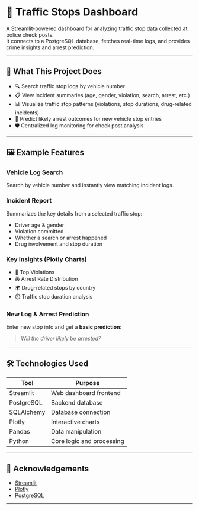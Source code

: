 # 🚓 Traffic Stops Dashboard

A Streamlit-powered dashboard for analyzing traffic stop data collected at police check posts.  
It connects to a PostgreSQL database, fetches real-time logs, and provides crime insights and arrest prediction.

---

## 📌 What This Project Does

- 🔍 Search traffic stop logs by vehicle number
- 📋 View incident summaries (age, gender, violation, search, arrest, etc.)
- 📊 Visualize traffic stop patterns (violations, stop durations, drug-related incidents)
- 🧠 Predict likely arrest outcomes for new vehicle stop entries
- 🛡️ Centralized log monitoring for check post analysis

---

## 🖼️ Example Features

### Vehicle Log Search
Search by vehicle number and instantly view matching incident logs.

### Incident Report
Summarizes the key details from a selected traffic stop:
- Driver age & gender
- Violation committed
- Whether a search or arrest happened
- Drug involvement and stop duration

### Key Insights (Plotly Charts)
- 🚦 Top Violations
- 🚔 Arrest Rate Distribution
- 🌍 Drug-related stops by country
- ⏱️ Traffic stop duration analysis

### New Log & Arrest Prediction
Enter new stop info and get a **basic prediction**:
> _Will the driver likely be arrested?_

---

## 🛠️ Technologies Used

| Tool         | Purpose                                |
|--------------|----------------------------------------|
| Streamlit    | Web dashboard frontend                 |
| PostgreSQL   | Backend database                       |
| SQLAlchemy   | Database connection                    |
| Plotly       | Interactive charts                     |
| Pandas       | Data manipulation                      |
| Python       | Core logic and processing              |

---

## 🙌 Acknowledgements

- [Streamlit](https://streamlit.io/)
- [Plotly](https://plotly.com/)
- [PostgreSQL](https://www.postgresql.org/)

---

